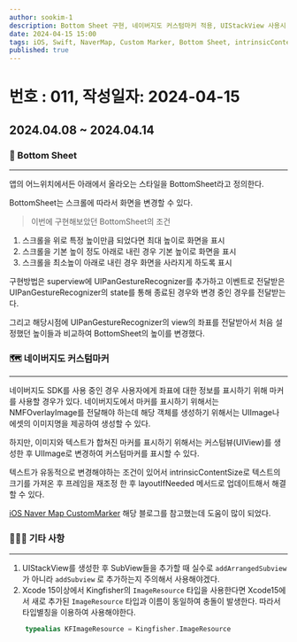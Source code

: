 ```yaml
---
author: sookim-1
description: Bottom Sheet 구현, 네이버지도 커스텀마커 적용, UIStackView 사용시 주의사항, Kingfisher Xcode15에서 사용시 주의사항
date: 2024-04-15 15:00
tags: iOS, Swift, NaverMap, Custom Marker, Bottom Sheet, intrinsicContentSize, ImageResource, Kingfisher, UIStackView
published: true
---
```

# 번호 : 011, 작성일자: 2024-04-15

## 2024.04.08 ~ 2024.04.14
### 📱 Bottom Sheet
---

앱의 어느위치에서든 아래에서 올라오는 스타일을 BottomSheet라고 정의한다.

BottomSheet는 스크롤에 따라서 화면을 변경할 수 있다.

> 이번에 구현해보았던 BottomSheet의 조건

1. 스크롤을 위로 특정 높이만큼 되었다면 최대 높이로 화면을 표시
2. 스크롤을 기본 높이 정도 아래로 내린 경우 기본 높이로 화면을 표시
3. 스크롤을 최소높이 아래로 내린 경우 화면을 사라지게 하도록 표시

구현방법은  superview에 UIPanGestureRecognizer를 추가하고 이벤트로 전달받은 UIPanGestureRecognizer의 state를 통해 종료된 경우와 변경 중인 경우를 전달받는다.

그리고 해당시점에 UIPanGestureRecognizer의  view의 좌표를 전달받아서 처음 설정했던 높이들과 비교하여 BottomSheet의 높이를 변경했다.

### 🗺️ 네이버지도 커스텀마커
---

네이버지도 SDK를 사용 중인 경우 사용자에게 좌표에 대한 정보를 표시하기 위해 마커를 사용할 경우가 있다. 네이버지도에서 마커를 표시하기 위해서는 NMFOverlayImage를 전달해야 하는데 해당 객체를 생성하기 위해서는 UIImage나 에셋의 이미지명을 제공하여 생성할 수 있다.

하지만, 이미지와 텍스트가 합쳐진 마커를 표시하기 위해서는 커스텀뷰(UIView)를 생성한 후 UIImage로 변경하여 커스텀마커를 표시할 수 있다.

텍스트가 유동적으로 변경해야하는 조건이 있어서 intrinsicContentSize로 텍스트의 크기를 가져온 후 프레임을 재조정 한 후 layoutIfNeeded 메서드로 업데이트해서 해결할 수 있다.

[iOS Naver Map CustomMarker](https://velog.io/@will_d/iOS-Naver-Map-CustomMarker) 해당 블로그를 참고했는데 도움이 많이 되었다.

### 🙋🏻‍♂️ 기타 사항
---

1. UIStackView를 생성한 후 SubView들을 추가할 때 실수로 `addArrangedSubview` 가 아니라 `addSubview` 로 추가하는지 주의해서 사용해야겠다.
2. Xcode 15이상에서 Kingfisher의 `ImageResource` 타입을 사용한다면 Xcode15에서 새로 추가된 `ImageResource` 타입과 이름이 동일하여 충돌이 발생한다. 따라서 타입별칭을 이용하여 사용해야한다.
    
```swift
    typealias KFImageResource = Kingfisher.ImageResource
```

